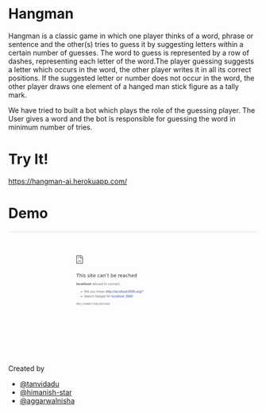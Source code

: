# Hangman
Hangman is a classic game in which one player thinks of a word, phrase or sentence and the other(s) tries to guess it by suggesting letters  within a certain number of guesses. The word to guess is represented by a row of dashes, representing each letter of the word.The player  guessing suggests a letter which occurs in the word, the other player writes it in all its correct positions. If the suggested letter or number does not occur in the word, the other player draws one element of a hanged man stick figure as a tally mark.

We have tried to built a bot which plays the role of the guessing player. The User gives a word and the bot is responsible for guessing the word in minimum number of tries.

# Try It!

https://hangman-ai.herokuapp.com/

# Demo
<img src="/gif/ezgif.com-video-to-gif.gif" />

Created by 
 - [@tanvidadu](https://github.com/tanvidadu) 
 - [@himanish-star](https://github.com/himanish-star) 
 - [@aggarwalnisha](https://github.com/aggarwalnisha)
